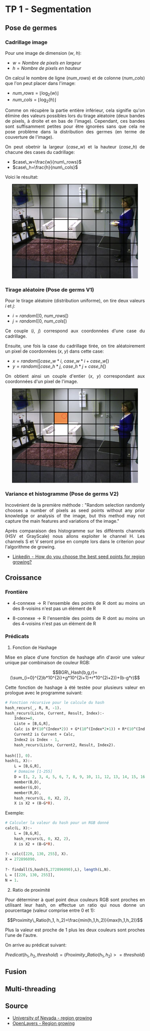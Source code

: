 <div style="margin: 30px;text-align: justify">

# TP 1 - Segmentation

## Pose de germes

### Cadrillage image

Pour une image de dimension $(w,\ h)$:

  - $w=Nombre\ de\ pixels\ en\ largeur$
  - $h=Nombre\ de\ pixels\ en\ hauteur$

On calcul le nombre de ligne ($num\_rows$) et de colonne ($num\_cols$) que l'on peut placer dans l'image:
  
- $num\_rows=\lfloor\log_2(w)\rfloor$
- $num\_cols=\lfloor\log_2(h)\rfloor$

Comme on récupère la partie entière inférieur, cela signifie qu'on élimine des valeurs possibles lors du tirage aléatoire (deux bandes de pixels, à droite et en bas de l'image). Cependant, ces bandes sont suffisamment petites pour être ignorées sans que cela ne pose problème dans la distribution des germes (en terme de couverture de l'image).

On peut obetnir la largeur ($case\_w$) et la hauteur ($case\_h$) de chacune des cases du cadrillage:

- $case\_w=\frac{w}{num\_rows}$ 
- $case\_h=\frac{h}{num\_cols}$ 

Voici le résultat: 

<center>
<img src="./ressources/framing2.png" alt="Diagramme de séquence traitement des messages" width="400"/>
</center>


### Tirage aléatoire (Pose de germs V1)

Pour le tirage aléatoire (distribution uniforme), on tire deux valeurs $i$ et $j$:

- $i=random([0,\ num\_rows[)$  
- $j=random([0,\ num\_cols[)$  

Ce couple $(i,\ j)$ correspond aux coordonnées d'une case du cadrillage.

Ensuite, une fois la case du cadrillage tirée, on tire aléatoirement un pixel de coordonnées $(x,\ y)$ dans cette case:

- $x=random([case\_w*i,\ case\_w*i+case\_w[)$
- $y=random([case\_h*j,\ case\_h*j+case\_h[)$

On obtient ainsi un couple d'entier $(x,\ y)$ correspondant aux coordonnées d'un pixel de l'image.

<center>
<img src="./ressources/framing.png" alt="Diagramme de séquence traitement des messages" width="400"/>
</center>

### Variance et histogramme (Pose de germs V2)

Incovénient de la première méthode : "Random selection randomly chooses a number of pixels as seed points without any prior knowledge or analysis of the image, but this method may not capture the main features and variations of the image."

Après comparaison des histogramme sur les différents channels (HSV et GrayScale) nous allons exploiter le channel H. Les channels S et V seront prise en compte lors dans le criterion pour l'algorithme de growing.

* [Linkedin - How do you choose the best seed points for region growing?](https://www.linkedin.com/advice/0/how-do-you-choose-best-seed-points-region?lang=en)

## Croissance

### Frontière 

* 4-connexe -> R l'ensemble des points de R dont au moins un des 8-voisins n'est pas un élément de R

* 8-connexe -> R l'ensemble des points de R dont au moins un des 4-voisins n'est pas un élément de R

### Prédicats

1. Fonction de Hashage 

Mise en place d'une fonction de hashage afin d'avoir une valeur unique par combinaison de couleur RGB:

$$BGR\_Hash(b,g,r)=(\sum_{i=0}^{2}b*10^{2i}+g*10^{2i+1}+r*10^{2i+2})+(b-g*r)$$

Cette fonction de hashage à été testée pour plusieurs valeur en prologue avec le programme suivant: 

```pl
# Fonction récursive pour le calcule du hash
hash_recurs(_, R, R, -1).
hash_recurs(Liste, Current, Result, Index):-
    Index>=0,
    Liste = [B,G,R],
    Calc is B*(10^(Index*2)) + G*(10^(Index*2+1)) + R*(10^(Index*2+2)),
    Current2 is Current + Calc,
    Index2 is Index - 1,
    hash_recurs(Liste, Current2, Result, Index2).

hash([], 0).
hash(L, X):-
    L = [B,G,R],
    # Domaine [1-255]
    D = [1, 2, 3, 4, 5, 6, 7, 8, 9, 10, 11, 12, 13, 14, 15, 16, 17, 18, 19, 20, 21, 22, 23, 24, 25, 26, 27, 28, 29, 30, 31, 32, 33, 34, 35, 36, 37, 38, 39, 40, 41, 42, 43, 44, 45, 46, 47, 48, 49, 50, 51, 52, 53, 54, 55, 56, 57, 58, 59, 60, 61, 62, 63, 64, 65, 66, 67, 68, 69, 70, 71, 72, 73, 74, 75, 76, 77, 78, 79, 80, 81, 82, 83, 84, 85, 86, 87, 88, 89, 90, 91, 92, 93, 94, 95, 96, 97, 98, 99, 100, 101, 102, 103, 104, 105, 106, 107, 108, 109, 110, 111, 112, 113, 114, 115, 116, 117, 118, 119, 120, 121, 122, 123, 124, 125, 126, 127, 128, 129, 130, 131, 132, 133, 134, 135, 136, 137, 138, 139, 140, 141, 142, 143, 144, 145, 146, 147, 148, 149, 150, 151, 152, 153, 154, 155, 156, 157, 158, 159, 160, 161, 162, 163, 164, 165, 166, 167, 168, 169, 170, 171, 172, 173, 174, 175, 176, 177, 178, 179, 180, 181, 182, 183, 184, 185, 186, 187, 188, 189, 190, 191, 192, 193, 194, 195, 196, 197, 198, 199, 200, 201, 202, 203, 204, 205, 206, 207, 208, 209, 210, 211, 212, 213, 214, 215, 216, 217, 218, 219, 220, 221, 222, 223, 224, 225, 226, 227, 228, 229, 230, 231, 232, 233, 234, 235, 236, 237, 238, 239, 240, 241, 242, 243, 244, 245, 246, 247, 248, 249, 250, 251, 252, 253, 254, 255],
    member(B,D),
    member(G,D),
    member(R,D),
    hash_recurs(L, 0, X2, 2),
    X is X2 + (B-G*R).
```

Exemple:

```pl
# Calculer la valeur du hash pour un RGB donné
calc(L, X):-
    L = [B,G,R],
    hash_recurs(L, 0, X2, 2),
    X is X2 + (B-G*R).
```

```pl
?- calc([220, 130, 255], X).
X = 272896090.

?- findall(S,hash(S,272896090),L), length(L,N).
L = [[220, 130, 255]],
N = 1.
```

2. Ratio de proximité 

Pour déterminer à quel point deux couleurs RGB sont proches en utilisant leur hash, on effectue un ratio qui nous donne un pourcentage (valeur comprise entre 0 et 1):

$$Proximity\_Ratio(h_1, h_2)=\frac{min(h_1,h_2)}{max(h_1,h_2)}$$

Plus la valeur est proche de 1 plus les deux couleurs sont proches l'une de l'autre. 

On arrive au prédicat suivant:

$$Predicat(h_1,h_2,threshold)=(Proximity\_Ratio(h_1,h_2)>=threshold)$$


## Fusion

## Multi-threading

## Source 

* [University of Nevada - region growing](https://www.cse.unr.edu/~bebis/CS791E/Notes/RegionGrowing.pdf)
* [OpenLayers - Region growing](https://openlayers.org/en/latest/examples/region-growing.html)

</div>